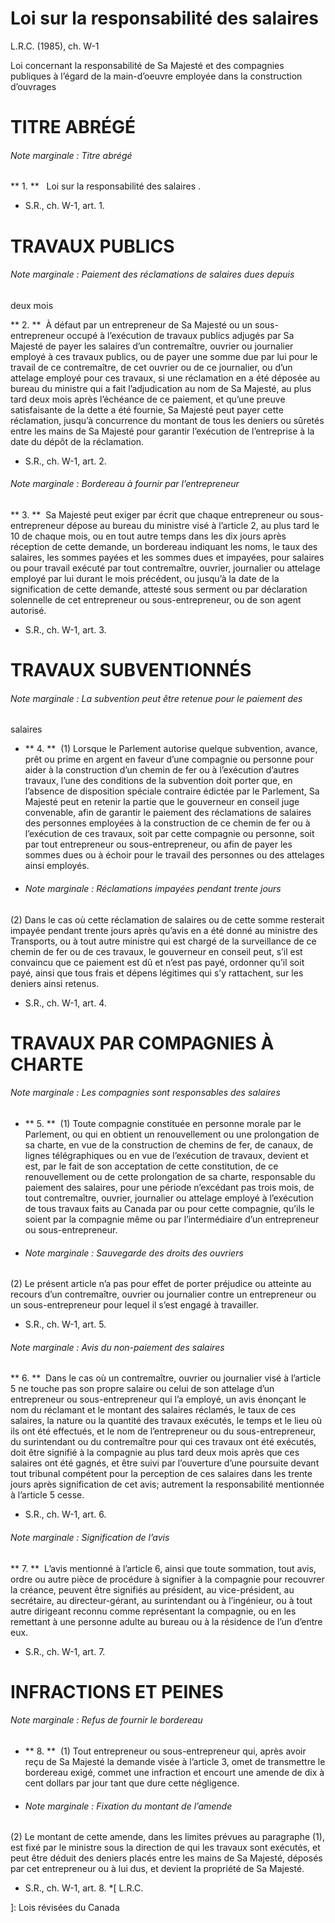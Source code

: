 #  Loi sur la responsabilité des salaires

L.R.C.  (1985), ch. W-1

Loi concernant la responsabilité de Sa Majesté et des compagnies publiques à
l’égard de la main-d’oeuvre employée dans la construction d’ouvrages

#  TITRE ABRÉGÉ

######  Note marginale :  Titre abrégé

** 1\.  **    Loi sur la responsabilité des salaires  . 

  * S.R., ch. W-1, art. 1. 

#  TRAVAUX PUBLICS

######  Note marginale :  Paiement des réclamations de salaires dues depuis
deux mois

** 2\.  **  À défaut par un entrepreneur de Sa Majesté ou un sous-entrepreneur occupé à l’exécution de travaux publics adjugés par Sa Majesté de payer les salaires d’un contremaître, ouvrier ou journalier employé à ces travaux publics, ou de payer une somme due par lui pour le travail de ce contremaître, de cet ouvrier ou de ce journalier, ou d’un attelage employé pour ces travaux, si une réclamation en a été déposée au bureau du ministre qui a fait l’adjudication au nom de Sa Majesté, au plus tard deux mois après l’échéance de ce paiement, et qu’une preuve satisfaisante de la dette a été fournie, Sa Majesté peut payer cette réclamation, jusqu’à concurrence du montant de tous les deniers ou sûretés entre les mains de Sa Majesté pour garantir l’exécution de l’entreprise à la date du dépôt de la réclamation. 

  * S.R., ch. W-1, art. 2. 

######  Note marginale :  Bordereau à fournir par l’entrepreneur

** 3\.  **  Sa Majesté peut exiger par écrit que chaque entrepreneur ou sous-entrepreneur dépose au bureau du ministre visé à l’article 2, au plus tard le 10 de chaque mois, ou en tout autre temps dans les dix jours après réception de cette demande, un bordereau indiquant les noms, le taux des salaires, les sommes payées et les sommes dues et impayées, pour salaires ou pour travail exécuté par tout contremaître, ouvrier, journalier ou attelage employé par lui durant le mois précédent, ou jusqu’à la date de la signification de cette demande, attesté sous serment ou par déclaration solennelle de cet entrepreneur ou sous-entrepreneur, ou de son agent autorisé. 

  * S.R., ch. W-1, art. 3. 

#  TRAVAUX SUBVENTIONNÉS

######  Note marginale :  La subvention peut être retenue pour le paiement des
salaires

  * ** 4\.  **  (1) Lorsque le Parlement autorise quelque subvention, avance, prêt ou prime en argent en faveur d’une compagnie ou personne pour aider à la construction d’un chemin de fer ou à l’exécution d’autres travaux, l’une des conditions de la subvention doit porter que, en l’absence de disposition spéciale contraire édictée par le Parlement, Sa Majesté peut en retenir la partie que le gouverneur en conseil juge convenable, afin de garantir le paiement des réclamations de salaires des personnes employées à la construction de ce chemin de fer ou à l’exécution de ces travaux, soit par cette compagnie ou personne, soit par tout entrepreneur ou sous-entrepreneur, ou afin de payer les sommes dues ou à échoir pour le travail des personnes ou des attelages ainsi employés. 

  * ######  Note marginale :  Réclamations impayées pendant trente jours 

(2) Dans le cas où cette réclamation de salaires ou de cette somme resterait
impayée pendant trente jours après qu’avis en a été donné au ministre des
Transports, ou à tout autre ministre qui est chargé de la surveillance de ce
chemin de fer ou de ces travaux, le gouverneur en conseil peut, s’il est
convaincu que ce paiement est dû et n’est pas payé, ordonner qu’il soit payé,
ainsi que tous frais et dépens légitimes qui s’y rattachent, sur les deniers
ainsi retenus.

  * S.R., ch. W-1, art. 4. 

#  TRAVAUX PAR COMPAGNIES À CHARTE

######  Note marginale :  Les compagnies sont responsables des salaires

  * ** 5\.  **  (1) Toute compagnie constituée en personne morale par le Parlement, ou qui en obtient un renouvellement ou une prolongation de sa charte, en vue de la construction de chemins de fer, de canaux, de lignes télégraphiques ou en vue de l’exécution de travaux, devient et est, par le fait de son acceptation de cette constitution, de ce renouvellement ou de cette prolongation de sa charte, responsable du paiement des salaires, pour une période n’excédant pas trois mois, de tout contremaître, ouvrier, journalier ou attelage employé à l’exécution de tous travaux faits au Canada par ou pour cette compagnie, qu’ils le soient par la compagnie même ou par l’intermédiaire d’un entrepreneur ou sous-entrepreneur. 

  * ######  Note marginale :  Sauvegarde des droits des ouvriers 

(2) Le présent article n’a pas pour effet de porter préjudice ou atteinte au
recours d’un contremaître, ouvrier ou journalier contre un entrepreneur ou un
sous-entrepreneur pour lequel il s’est engagé à travailler.

  * S.R., ch. W-1, art. 5. 

######  Note marginale :  Avis du non-paiement des salaires

** 6\.  **  Dans le cas où un contremaître, ouvrier ou journalier visé à l’article 5 ne touche pas son propre salaire ou celui de son attelage d’un entrepreneur ou sous-entrepreneur qui l’a employé, un avis énonçant le nom du réclamant et le montant des salaires réclamés, le taux de ces salaires, la nature ou la quantité des travaux exécutés, le temps et le lieu où ils ont été effectués, et le nom de l’entrepreneur ou du sous-entrepreneur, du surintendant ou du contremaître pour qui ces travaux ont été exécutés, doit être signifié à la compagnie au plus tard deux mois après que ces salaires ont été gagnés, et être suivi par l’ouverture d’une poursuite devant tout tribunal compétent pour la perception de ces salaires dans les trente jours après signification de cet avis; autrement la responsabilité mentionnée à l’article 5 cesse. 

  * S.R., ch. W-1, art. 6. 

######  Note marginale :  Signification de l’avis

** 7\.  **  L’avis mentionné à l’article 6, ainsi que toute sommation, tout avis, ordre ou autre pièce de procédure à signifier à la compagnie pour recouvrer la créance, peuvent être signifiés au président, au vice-président, au secrétaire, au directeur-gérant, au surintendant ou à l’ingénieur, ou à tout autre dirigeant reconnu comme représentant la compagnie, ou en les remettant à une personne adulte au bureau ou à la résidence de l’un d’entre eux. 

  * S.R., ch. W-1, art. 7. 

#  INFRACTIONS ET PEINES

######  Note marginale :  Refus de fournir le bordereau

  * ** 8\.  **  (1) Tout entrepreneur ou sous-entrepreneur qui, après avoir reçu de Sa Majesté la demande visée à l’article 3, omet de transmettre le bordereau exigé, commet une infraction et encourt une amende de dix à cent dollars par jour tant que dure cette négligence. 

  * ######  Note marginale :  Fixation du montant de l’amende 

(2) Le montant de cette amende, dans les limites prévues au paragraphe (1),
est fixé par le ministre sous la direction de qui les travaux sont exécutés,
et peut être déduit des deniers placés entre les mains de Sa Majesté, déposés
par cet entrepreneur ou à lui dus, et devient la propriété de Sa Majesté.

  * S.R., ch. W-1, art. 8. 
  *[
  L.R.C.

 ]: Lois révisées du Canada

